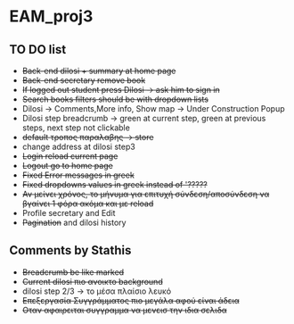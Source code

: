 # EAM_proj3

## TO DO list

* ~~Back-end dilosi + summary at home page~~
* ~~Back-end secretary remove book~~
* ~~If logged out student press Dilosi -> ask him to sign in~~
* ~~Search books filters should be with dropdown lists~~
* Dilosi -> Comments,More info, Show map -> Under Construction Popup
* Dilosi step breadcrumb -> green at current step, green at previous steps, next step not clickable
* ~~default τροπος παραλαβης -> store~~
* change address at dilosi step3
* ~~Login reload current page~~
* ~~Logout go to home page~~
* ~~Fixed Error messages in greek~~
* ~~Fixed dropdowns values in greek instead of '?????~~
* ~~Αν μείνει χρόνος, το μήνυμα για επιτυχή σύνδεση/αποσύνδεση να βγαίνει 1 φόρα ακόμα και με reload~~
* Profile secretary and Edit
* ~~Pagination~~ and dilosi history

## Comments by Stathis

* ~~Breadcrumb be like marked~~
* ~~Current dilosi πιο ανοικτο background~~
* dilosi step 2/3 -> το μέσα πλαίσιο λευκό
* ~~Επεξεργασία Συγγράμματος πιο μεγάλα αφού είναι άδεια~~
* ~~Οταν αφαιρειται συγγραμμα να μενεισ την ιδια σελιδα~~
